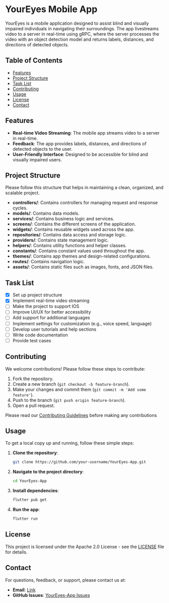 # YourEyes Mobile App

YourEyes is a mobile application designed to assist blind and visually impaired individuals in navigating their surroundings. The app livestreams video to a server in real-time using gRPC, where the server processes the video with an object detection model and returns labels, distances, and directions of detected objects.

## Table of Contents
- [Features](#features)
- [Project Structure](#project-structure)
- [Task List](#task-list)
- [Contributing](#contributing)
- [Usage](#usage)
- [License](#license)
- [Contact](#contact)

## Features

- **Real-time Video Streaming**: The mobile app streams video to a server in real-time.
- **Feedback**: The app provides labels, distances, and directions of detected objects to the user.
- **User-Friendly Interface**: Designed to be accessible for blind and visually impaired users.

## Project Structure

Please follow this structure that helps in maintaining a clean, organized, and scalable project.

- **controllers/**: Contains controllers for managing request and response cycles.
- **models/**: Contains data models.
- **services/**: Contains business logic and services.
- **screens/**: Contains the different screens of the application.
- **widgets/**: Contains reusable widgets used across the app.
- **repositories/**: Contains data access and storage logic.
- **providers/**: Contains state management logic.
- **helpers/**: Contains utility functions and helper classes.
- **constants/**: Contains constant values used throughout the app.
- **themes/**: Contains app themes and design-related configurations.
- **routes/**: Contains navigation logic.
- **assets/**: Contains static files such as images, fonts, and JSON files.

## Task List

- [x] Set up project structure
- [x] Implement real-time video streaming
- [ ] Make the project to support IOS
- [ ] Improve UI/UX for better accessibility
- [ ] Add support for additional languages
- [ ] Implement settings for customization (e.g., voice speed, language)
- [ ] Develop user tutorials and help sections
- [ ] Write code documentation
- [ ] Provide test cases

## Contributing

We welcome contributions! Please follow these steps to contribute:
1. Fork the repository.
2. Create a new branch (`git checkout -b feature-branch`).
3. Make your changes and commit them (`git commit -m 'Add some feature'`).
4. Push to the branch (`git push origin feature-branch`).
5. Open a pull request.

Please read our [Contributing Guidelines](CONTRIBUTING.md) before making any contributions

##  Usage

To get a local copy up and running, follow these simple steps:
1. **Clone the repository**:
    ```sh
    git clone https://github.com/your-username/YourEyes-App.git
    ```
2. **Navigate to the project directory**:
    ```sh
    cd YourEyes-App
    ```
3. **Install dependencies**:
    ```sh
    flutter pub get
    ```
4. **Run the app**:
    ```sh
    flutter run
    ```

## License

This project is licensed under the Apache 2.0 License - see the [LICENSE](LICENSE) file for details.

## Contact

For questions, feedback, or support, please contact us at:

- **Email**: [Link](mailto:lafi.odeh0294@gmail.com)
- **GitHub Issues**: [YourEyes-App Issues](https://github.com/Your-Eyes-Project/YourEyes-App/issues)